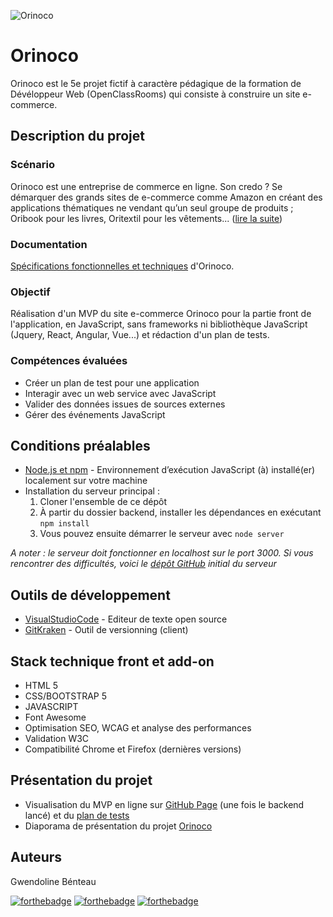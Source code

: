 ![Orinoco](https://github.com/GwendolineBENATEAU/GwendolineBenateau_5_27042021_Orinoco/blob/master/documentation/P5_ImageDePresentation_Orinoco.jpg)


# Orinoco 
Orinoco est le 5e projet fictif à caractère pédagique de la formation de Dévéloppeur Web (OpenClassRooms) qui consiste à construire un site e-commerce.

## Description du projet
### Scénario
Orinoco est une entreprise de commerce en ligne. Son credo ? Se démarquer des grands sites de e-commerce comme Amazon en créant des applications thématiques ne vendant qu’un seul groupe de produits ; Oribook pour les livres, Oritextil pour les vêtements... ([lire la suite](https://github.com/GwendolineBENATEAU/GwendolineBenateau_5_27042021_Orinoco/blob/master/documentation/P5_P%C3%A9rim%C3%A8treDuProjet_DW-OpenClassrooms.pdf))

### Documentation 
[Spécifications fonctionnelles et techniques](https://github.com/GwendolineBENATEAU/GwendolineBenateau_5_27042021_Orinoco/blob/master/documentation/P5_Spe%CC%81cificationsFonctionnelles_Orinoco.pdf) d'Orinoco.

### Objectif
Réalisation d'un MVP du site e-commerce Orinoco pour la partie front de l'application, en JavaScript, sans frameworks ni bibliothèque JavaScript (Jquery, React, Angular, Vue...) et rédaction d'un plan de tests.

### Compétences évaluées
- Créer un plan de test pour une application
- Interagir avec un web service avec JavaScript
- Valider des données issues de sources externes
- Gérer des événements JavaScript

## Conditions préalables
- [Node.js et npm](https://nodejs.org/fr/) - Environnement d’exécution JavaScript (à) installé(er) localement sur votre machine
- Installation du serveur principal :
  1. Cloner l'ensemble de ce dépôt
  2. À partir du dossier backend, installer les dépendances en exécutant ``npm install`` 
  3. Vous pouvez ensuite démarrer le serveur avec ``node server`` <br/>


_A noter : le serveur doit fonctionner en localhost sur le port 3000. Si vous rencontrer des difficultés, voici le [dépôt GitHub](https://github.com/OpenClassrooms-Student-Center/JWDP5) initial du serveur_

## Outils de développement
- [VisualStudioCode](https://code.visualstudio.com/) - Editeur de texte open source
- [GitKraken](https://www.gitkraken.com/) - Outil de versionning (client)

## Stack technique front et add-on
- HTML 5
- CSS/BOOTSTRAP 5
- JAVASCRIPT
- Font Awesome 
- Optimisation SEO, WCAG et analyse des performances
- Validation W3C
- Compatibilité Chrome et Firefox (dernières versions)

## Présentation du projet
- Visualisation du MVP en ligne sur [GitHub Page](https://gwendolinebenateau.github.io/GwendolineBenateau_5_27042021_Orinoco/front_end/index.html) (une fois le backend lancé)
et du [plan de tests](https://github.com/GwendolineBENATEAU/GwendolineBenateau_5_27042021_Orinoco/blob/master/documentation/P5_PlanDeTests_Orinoco.pdf)
- Diaporama de présentation du projet [Orinoco](https://www.canva.com/design/DAEgW8uBZxs/zrjB1ezrVQds_Bx3vOoFkg/view?utm_content=DAEgW8uBZxs&utm_campaign=designshare&utm_medium=link&utm_source=sharebutton)

## Auteurs
Gwendoline Bénteau

[![forthebadge](https://img.shields.io/badge/GitHub-100000?style=for-the-badge&logo=github&logoColor=white)](https://github.com/GwendolineBENATEAU) [![forthebadge](https://img.shields.io/badge/Instagram-E4405F?style=for-the-badge&logo=instagram&logoColor=white)](https://www.instagram.com/web_doline/) [![forthebadge](https://img.shields.io/badge/LinkedIn-0077B5?style=for-the-badge&logo=linkedin&logoColor=white)](https://www.linkedin.com/in/gwendoline-benateau-18986412b/)
